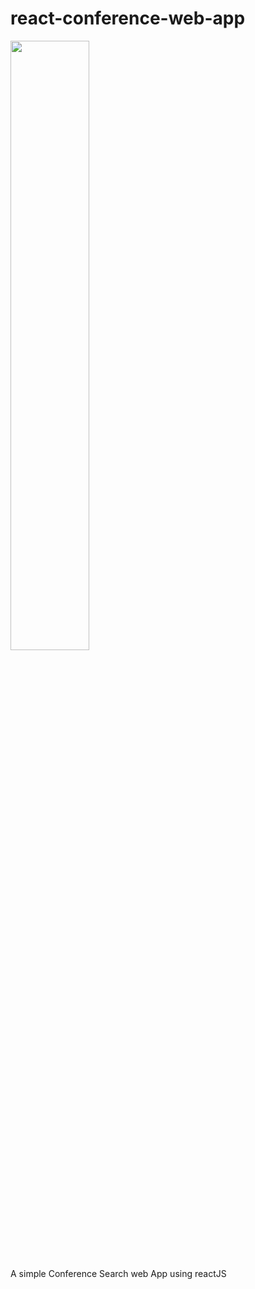 # react-conference-web-app

<img width='50%' src='https://upload.wikimedia.org/wikipedia/commons/thumb/a/a7/React-icon.svg/1200px-React-icon.svg.png'/>

A simple Conference Search web App using reactJS
